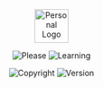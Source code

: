 <div align="center">
  <img src="https://383bb7d6682d281a381f00d776f6dfc5.io.log.br/jurassi-cc_logo_flat-v2.svg?sanitize=true" alt="Personal Logo" height="60"/>
    
<!-- [![Typing SVG](https://readme-typing-svg.demolab.com?font=Fira+Code&weight=200&size=19&duration=7000&pause=200&color=26F76A&center=true&random=false&width=435&lines=********)](https://git.io/typing-svg) -->

  
 <!-- ![JavaScript](https://img.shields.io/badge/javascript-%23323330.svg?style=plastic&logo=javascript&logoColor=%23F7DF1E)
  ![TypeScript](https://img.shields.io/badge/typescript-%23007ACC.svg?style=plastic&logo=typescript&logoColor=white)
  ![React](https://img.shields.io/badge/react-%2320232a.svg?style=plastic&logo=react&logoColor=%2361DAFB)
  ![Prisma](https://img.shields.io/badge/Prisma-3982CE?style=plastic&logo=Prisma&logoColor=white)
  ![Postgres](https://img.shields.io/badge/postgres-%23316192.svg?style=plastic&logo=postgresql&logoColor=white)
  ![Go](https://img.shields.io/badge/go-%2300ADD8.svg?style=plastic&logo=go&logoColor=white)
  ![Arduino](https://img.shields.io/badge/-Arduino-00979D?style=plastic&logo=Arduino&logoColor=white) -->

</div>

<div align="center">
  
  ![Please](https://img.shields.io/badge/Don't-Worry-39D353?style=plastic&logoColor=39D353)
  ![Learning](https://img.shields.io/badge/I%E2%80%99m%20currently%20learning%20...-0E4429?style=plastic)
  
</div>

<div align="center">
  
<!-- ![Static Badge](https://img.shields.io/badge/Samuel_Lopes-2024-c0c0c0?style=for-the-badge&labelColor=00aaff) -->
![Copyright](https://img.shields.io/badge/Samuel_Lopes-%C2%A9_2024-2299dd?style=for-the-badge)
![Version](https://img.shields.io/badge/Version-0.0.1-39D353?style=for-the-badge&logo=readme&logoColor=39D353)

</div>

<!--
**samuel-lope/samuel-lope** is a ✨ _special_ ✨ repository because its `README.md` (this file) appears on your GitHub profile.

Here are some ideas to get you started:

- 🔭 I’m currently working on ...
- 🌱 I’m currently learning ...
- 👯 I’m looking to collaborate on ...
- 🤔 I’m looking for help with ...
- 💬 Ask me about ...
- 📫 How to reach me: ...
- 😄 Pronouns: ...
- ⚡ Fun fact: ...
-->
